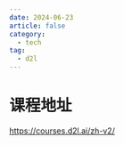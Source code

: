 ```yaml
---
date: 2024-06-23
article: false
category:
  - tech
tag:
  - d2l
---
```


# 课程地址
https://courses.d2l.ai/zh-v2/
